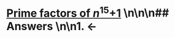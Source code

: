 # [Prime factors of <var>n</var><sup>15</sup>+1](https://projecteuler.net/problem=421) \n\n\n## Answers \n\n1. &larr;
